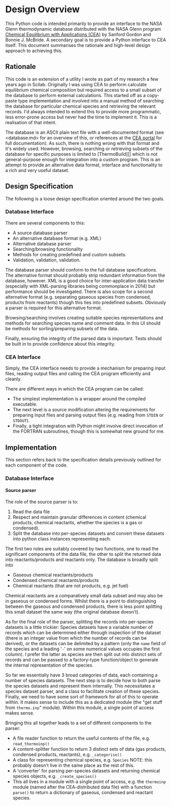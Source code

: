 Design Overview
===============

This Python code is intended primarily to provide an interface to the
NASA Glenn thermodynamic database distributed with the NASA Glenn
program [Chemical Equilibrium with Applications (CEA)][CEA] by Sanford
Gordon and Bonnie J. McBride. A secondary goal is to provide a Python
interface to CEA itself. This document summarises the rationale and
high-level design approach to achieving this.

Rationale
---------

This code is an extension of a utility I wrote as part of my research
a few years ago in Scilab. Originally I was using CEA to perform
calculate equilibrium chemical composition but required access to a
small subset of the database to perform external calculations. This
started off as a copy-paste type implementation and involved into a
manual method of searching the database for particular chemical
species and retrieving the relevant records. I'd always intended to
extend this to provide more programmatic, less error-prone access but
never had the time to implement it. This is a realisation of that
intent.

The database is an ASCII plain text file with a well-documented format
(see <database.md> for an overview of this, or references at the [CEA
portal][CEA] for full documentation). As such, there is nothing wrong
with that format and it's widely used. However, browsing, searching or
retrieving subsets of the database for specific purposes is limited to
[ThermoBuild][] which is not general-purpose enough for integration
into a custom program. This is an attempt to provide an alternative
data format, interface and functionality to a rich and very useful
dataset.

Design Specification
--------------------

The following is a loose design specification oriented around the two
goals.

### Database Interface

There are several components to this:

  - A source database parser
  - An alternative database format (e.g. XML)
  - Alternative database parser
  - Searching/browsing functionality
  - Methods for creating predefined and custom subsets.
  - Validation, validation, validation.

The database parser should conform to the full database
specifications. The alternative format should probably strip redundant
information from the database, however. XML is a good choice for
inter-application data transfer (especially with XML-parsing libraries
being commonplace in 2014) but performance should be investigated.
There is also scope for a second alternative format (e.g. separating
gaseous species from condensed, products from reactants) though this
ties into predefined subsets. Obviously a parser is required for this
alternative format.

Browsing/searching involves creating suitable species representations
and methods for searching species name and comment data. In this UI
should be methods for sorting/preparing subsets of the data.

Finally, ensuring the integrity of the parsed data is important. Tests
should be built in to provide confidence about this integrity.

### CEA Interface

Simply, the CEA interface needs to provide a mechanism for preparing
input files, reading output files and calling the CEA program
efficiently and cleanly.

There are different ways in which the CEA program can be called:

  - The simplest implementation is a wrapper around the compiled
    executable.
  - The next level is a source modification altering the requirements
    for preparing input files and parsing output files (e.g.  reading
	from `STDIN` or `STDOUT`).
  - Finally, a tight integration with Python might involve direct
    invocation of the FORTRAN subroutines, though this is somewhat new
	ground for me.

Implementation
--------------

This section refers back to the specification details previously
outlined for each component of the code.

### Database Interface

#### Source parser

The role of the source parser is to:

1.	Read the data file
2.	Respect and maintain granular differences in content (chemical
    products, chemical reactants, whether the species is a gas or
	condensed).
3.	Split the database into per-species datasets and convert these
    datasets into python class instances representing each.

The first two roles are suitably covered by two functions, one to read
the significant components of the data file, the other to split the
returned data into reactants/products and reactants only. The database
is broadly split into

  - Gaseous chemical reactants/products
  - Condensed chemical reactants/products
  - Chemical reactants (that are not products, e.g. jet fuel)

Chemical reactants are a comparatively small data subset and may also
be in gaseous or condensed forms. Whilst there is a point to
distinguishing between the gaseous and condensed products, there is
less point splitting this small dataset the same way (the original
database doesn't). 

As for the final role of the parser, splitting the records into
per-species datasets is a little trickier: Species datasets have a
variable number of records which can be determined either through
inspection of the dataset (there is an integer value from which the
number of records can be derived), or the datasets can be delimited by
a pattern (only the `name` field of the species and a leading '`-`' on
some numerical values occupies the first column). I prefer the latter
as species are then split out into distinct sets of records and can be
passed to a factory-type function/object to generate the internal
representation of the species.

So far we essentially have 3 broad categories of data, each containing
a number of species datasets. The next step is to decide how to
both parse the species datasets and represent them internally. This
necessitates a species dataset parser, and a class to facilitate
creation of these species. Finally, we need to have some sort of
framework for all of this to operate within. It makes sense to include
this as a dedicated module (the "get stuff from `thermo.inp`" module).
Within this module, a single point of access makes sense.

Bringing this all together leads to a set of different components to
the parser:

  - A file reader function to return the useful contents of the file,
    e.g. `read_thermoinp()`
  - A content-splitter function to return 3 distinct sets of data (gas
    products, condensed products, reactants), e.g. `_categorise()`
  - A class for representing chemical species, e.g. `Species` NOTE:
    this probably doesn't live in the same place as the rest of this.
  - A 'converter' for parsing per-species datasets and returning
	chemical species objects, e.g. `_create_species()`
  - This all lives in a module with a single point of access, e.g. the
	`thermoinp` module (named after the CEA-distributed data file)
	with a function `parse()` to return a dictionary of gaseous, 
	condensed and reactant species.

[CEA]: http://www.grc.nasa.gov/WWW/CEAWeb/index.htm
